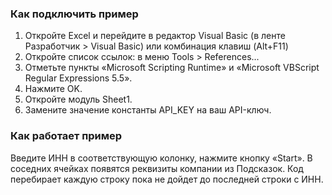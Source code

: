 ### Как подключить пример
1. Откройте Excel и перейдите в редактор Visual Basic (в ленте Разработчик > Visual Basic) или комбинация клавиш (Alt+F11)
2. Откройте список ссылок: в меню Tools > References...
3. Отметьте пункты «Microsoft Scripting Runtime» и «Microsoft VBScript Regular Expressions 5.5».
4. Нажмите OK.
5. Откройте модуль Sheet1.
6. Замените значение константы API_KEY на ваш API-ключ.
### Как работает пример
Введите ИНН в соответствующую колонку, нажмите кнопку «Start». В соседних ячейках появятся реквизиты компании из Подсказок. Код перебирает каждую строку пока не дойдет до последней строки с ИНН.
